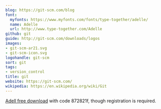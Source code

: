```yaml
---
blog: https://git-scm.com/blog
font:
  myfonts: https://www.myfonts.com/fonts/type-together/adelle/
  name: Adelle
  url: http://www.type-together.com/Adelle
github: git
guide: http://git-scm.com/downloads/logos
images:
- git-scm-ar21.svg
- git-scm-icon.svg
logohandle: git-scm
sort: git
tags:
- version_control
title: git
website: https://git-scm.com/
wikipedia: https://en.wikipedia.org/wiki/Git
---
```


[Adell free download](http://www.type-together.com/index.php?action=carro/getFreeFont) with code 872821f, though registration is required.
